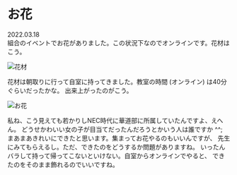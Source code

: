 # お花

2022.03.18<br />
組合のイベントでお花がありました。この状況下なのでオンラインです。花材はこう。

![花材](kazai.png)

花材は朝取りに行って自室に持ってきました。教室の時間 (オンライン) は40分ぐらいだったかな。
出来上がったのがこう。

![お花](ikebana.png)

私ね、こう見えても若かりしNEC時代に華道部に所属していたんですよ、えへん。
どうせかわいい女の子が目当てだったんだろうとかいう人は誰ですか ^^;
まあまあきれいにできたと思います。集まってお花やるのもいいんですが、
先生にみてもらえるし。ただ、できたのをどうするか問題がありますね。
いったんバラして持って帰ってこないといけない。自室からオンラインでやると、
できたのをそのまま飾れるのでいいですね。